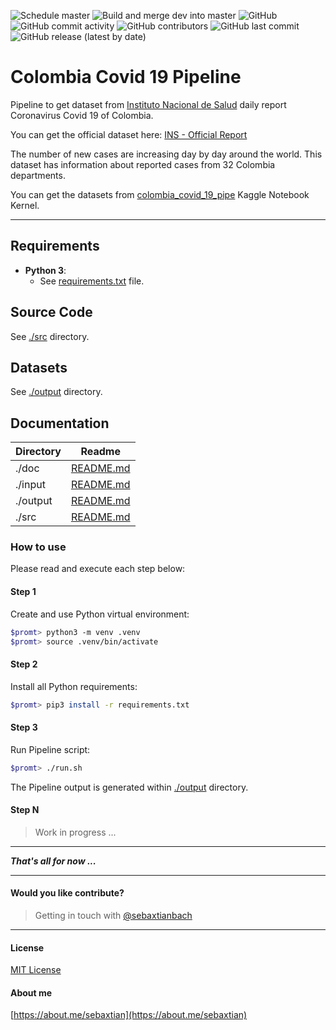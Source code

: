![Schedule master](https://github.com/sebaxtian/colombia_covid_19_pipe/workflows/Schedule%20master/badge.svg?branch=master&event=schedule)
![Build and merge dev into master](https://github.com/sebaxtian/colombia_covid_19_pipe/workflows/Build%20and%20merge%20dev%20into%20master/badge.svg?branch=dev&event=push)
![GitHub](https://img.shields.io/github/license/sebaxtian/colombia_covid_19_pipe?style=plastic)
![GitHub commit activity](https://img.shields.io/github/commit-activity/m/sebaxtian/colombia_covid_19_pipe?style=plastic)
![GitHub contributors](https://img.shields.io/github/contributors/sebaxtian/colombia_covid_19_pipe?style=plastic)
![GitHub last commit](https://img.shields.io/github/last-commit/sebaxtian/colombia_covid_19_pipe?color=09ca8c&style=plastic)
![GitHub release (latest by date)](https://img.shields.io/github/v/release/sebaxtian/colombia_covid_19_pipe?style=plastic)

# Colombia Covid 19 Pipeline

Pipeline to get dataset from [Instituto Nacional de Salud](https://www.ins.gov.co/Noticias/Paginas/Coronavirus.aspx) daily report Coronavirus Covid 19 of Colombia.

You can get the official dataset here: [INS - Official Report](https://e.infogram.com/api/live/flex/bc384047-e71c-47d9-b606-1eb6a29962e3/664bc407-2569-4ab8-b7fb-9deb668ddb7a)

The number of new cases are increasing day by day around the world. This dataset has information about reported cases from 32 Colombia departments.

You can get the datasets from [colombia_covid_19_pipe](https://www.kaggle.com/sebaxtian/colombia-covid-19-pipe) Kaggle Notebook Kernel.

---

## Requirements

- **Python 3**:
  - See [requirements.txt](./requirements.txt) file.

## Source Code

See [./src](./src) directory.

## Datasets

See [./output](./output) directory.

## Documentation

| Directory | Readme    |
|-----------|-----------|
| ./doc     | [README.md](./doc/README.md) |
| ./input   | [README.md](./input/README.md) |
| ./output  | [README.md](./output/README.md) |
| ./src     | [README.md](./src/README.md) |

### How to use

Please read and execute each step below:

#### Step 1

Create and use Python virtual environment:

```bash
$promt> python3 -m venv .venv
$promt> source .venv/bin/activate
```

#### Step 2

Install all Python requirements:

```bash
$promt> pip3 install -r requirements.txt
```

#### Step 3

Run Pipeline script:

```bash
$promt> ./run.sh
```

The Pipeline output is generated within [./output](./output) directory.

#### Step N

> Work in progress ...

---

***That's all for now ...***

---

#### Would you like contribute?

> Getting in touch with [@sebaxtianbach](https://twitter.com/sebaxtianbach)

---

#### License

[MIT License](./LICENSE)

#### About me

[https://about.me/sebaxtian](https://about.me/sebaxtian)
